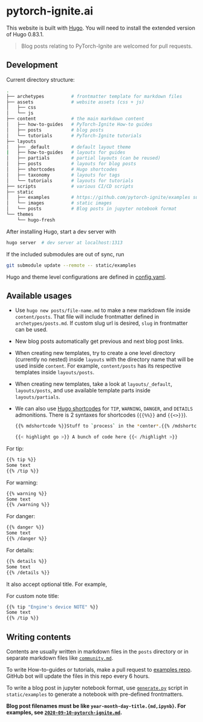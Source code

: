 # pytorch-ignite.ai

This website is built with [Hugo](https://gohugo.io). You will need to install the extended version of Hugo 0.83.1.

> Blog posts relating to PyTorch-Ignite are welcomed for pull requests.

## Development

Current directory structure:

```sh
.
├── archetypes          # frontmatter template for markdown files
├── assets              # website assets (css + js)
│   ├── css
│   └── js
├── content             # the main markdown content
│   ├── how-to-guides   # PyTorch-Ignite How-to guides
│   ├── posts           # blog posts
│   └── tutorials       # PyTorch-Ignite tutorials
├── layouts
│   ├── _default        # default layout theme
|   ├── how-to-guides   # layouts for guides
│   ├── partials        # partial layouts (can be reused)
│   ├── posts           # layouts for blog posts
│   ├── shortcodes      # Hugo shortcodes
│   ├── taxonomy        # layouts for tags
│   └── tutorials       # layouts for tutorials
├── scripts             # various CI/CD scripts
├── static
│   ├── examples        # https://github.com/pytorch-ignite/examples submodule
│   └── images          # static images
│   └── posts           # Blog posts in jupyter notebook format
└── themes
    └── hugo-fresh
```

After installing Hugo, start a dev server with

```sh
hugo server  # dev server at localhost:1313
```

If the included submodules are out of sync, run

```sh
git submodule update --remote -- static/examples
```

Hugo and theme level configurations are defined in [config.yaml](./config.yaml).

## Available usages

- Use `hugo new posts/file-name.md` to make a new markdown file inside `content/posts`. That file will include frontmatter defined in `archetypes/posts.md`. If custom slug url is desired, `slug` in frontmatter can be used.

- New blog posts automatically get previous and next blog post links.

- When creating new templates, try to create a one level directory (currently no nested) inside `layouts` with the directory name that will be used inside `content`. For example, `content/posts` has its respective templates inside `layouts/posts`.

- When creating new templates, take a look at `layouts/_default`, `layouts/posts`, and use available template parts inside `layouts/partials`.

- We can also use [Hugo shortcodes](https://gohugo.io/content-management/shortcodes/#readout) for `TIP`, `WARNING`, `DANGER`, and `DETAILS` admonitions.
  There is 2 syntaxes for shortcodes (`{{%%}}` and `{{<>}}`).
  ```sh
  {{% mdshortcode %}}Stuff to `process` in the *center*.{{% /mdshortcode %}}
  ```
  ```sh
  {{< highlight go >}} A bunch of code here {{< /highlight >}}
  ```

For tip:

```sh
{{% tip %}}
Some text
{{% /tip %}}
```

For warning:

```sh
{{% warning %}}
Some text
{{% /warning %}}
```

For danger:

```sh
{{% danger %}}
Some text
{{% /danger %}}
```

For details:

```sh
{{% details %}}
Some text
{{% /details %}}
```

It also accept optional title. For example,

For custom note title:

```sh
{{% tip "Engine's device NOTE" %}}
Some text
{{% /tip %}}
```

## Writing contents

Contents are usually written in markdown files in the `posts` directory or in separate markdown files like [`community.md`](./content/community.md).

To write How-to-guides or tutorials, make a pull request to [examples repo](https://github.com/pytorch-ignite/examples). GitHub bot will update the files in this repo every 6 hours.

To write a blog post in jupyter notebook format, use [`generate.py`](https://github.com/pytorch-ignite/examples/blob/main/generate.py) script in `static/examples` to generate a notebook with pre-defined frontmatters.

**Blog post filenames must be like `year-month-day-title.{md,ipynb}`. For examples, see [`2020-09-10-pytorch-ignite.md`](./content/posts/2020-09-10-pytorch-ignite.md).**
